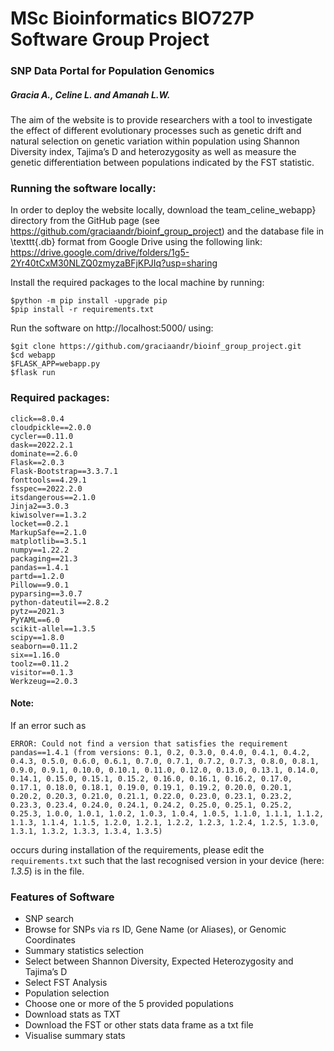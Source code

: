 # MSc Bioinformatics BIO727P Software Group Project
### SNP Data Portal for Population Genomics  
##### Gracia A., Celine L. and Amanah L.W.

The aim of the website is to provide researchers with a  tool to investigate the effect of different evolutionary processes such as genetic drift and natural selection on genetic variation within population using Shannon Diversity index, Tajima’s D and heterozygosity as well as measure the genetic differentiation between populations indicated by the FST statistic.

### Running the software locally:

In order to deploy the website locally, download the team_celine_webapp} directory from the GitHub page (see https://github.com/graciaandr/bioinf_group_project) and the database file in \texttt{.db} format from Google Drive using the following link:
https://drive.google.com/drive/folders/1g5-2Yr40tCxM30NLZQ0zmyzaBFjKPJIq?usp=sharing

Install the required packages to the local machine by running:

````
$python -m pip install -upgrade pip
$pip install -r requirements.txt
````
Run the software on http://localhost:5000/ using:

```
$git clone https://github.com/graciaandr/bioinf_group_project.git
$cd webapp
$FLASK_APP=webapp.py
$flask run
```

### Required packages:
````
click==8.0.4
cloudpickle==2.0.0
cycler==0.11.0
dask==2022.2.1
dominate==2.6.0
Flask==2.0.3
Flask-Bootstrap==3.3.7.1
fonttools==4.29.1
fsspec==2022.2.0
itsdangerous==2.1.0
Jinja2==3.0.3
kiwisolver==1.3.2
locket==0.2.1
MarkupSafe==2.1.0
matplotlib==3.5.1
numpy==1.22.2
packaging==21.3
pandas==1.4.1
partd==1.2.0
Pillow==9.0.1
pyparsing==3.0.7
python-dateutil==2.8.2
pytz==2021.3
PyYAML==6.0
scikit-allel==1.3.5
scipy==1.8.0
seaborn==0.11.2
six==1.16.0
toolz==0.11.2
visitor==0.1.3
Werkzeug==2.0.3
````
#### Note:
If an error such as 

```
ERROR: Could not find a version that satisfies the requirement pandas==1.4.1 (from versions: 0.1, 0.2, 0.3.0, 0.4.0, 0.4.1, 0.4.2, 0.4.3, 0.5.0, 0.6.0, 0.6.1, 0.7.0, 0.7.1, 0.7.2, 0.7.3, 0.8.0, 0.8.1, 0.9.0, 0.9.1, 0.10.0, 0.10.1, 0.11.0, 0.12.0, 0.13.0, 0.13.1, 0.14.0, 0.14.1, 0.15.0, 0.15.1, 0.15.2, 0.16.0, 0.16.1, 0.16.2, 0.17.0, 0.17.1, 0.18.0, 0.18.1, 0.19.0, 0.19.1, 0.19.2, 0.20.0, 0.20.1, 0.20.2, 0.20.3, 0.21.0, 0.21.1, 0.22.0, 0.23.0, 0.23.1, 0.23.2, 0.23.3, 0.23.4, 0.24.0, 0.24.1, 0.24.2, 0.25.0, 0.25.1, 0.25.2, 0.25.3, 1.0.0, 1.0.1, 1.0.2, 1.0.3, 1.0.4, 1.0.5, 1.1.0, 1.1.1, 1.1.2, 1.1.3, 1.1.4, 1.1.5, 1.2.0, 1.2.1, 1.2.2, 1.2.3, 1.2.4, 1.2.5, 1.3.0, 1.3.1, 1.3.2, 1.3.3, 1.3.4, 1.3.5)
``` 
occurs during installation of the requirements, please edit the ```requirements.txt``` such that the last recognised version in your device (here: *1.3.5*) is in the file.

### Features of Software

* SNP search
* Browse for SNPs via rs ID, Gene Name (or Aliases), or Genomic Coordinates
* Summary statistics selection​
* Select between Shannon Diversity, Expected Heterozygosity and Tajima’s D
* Select FST Analysis
* Population selection​
* Choose one or more of the 5 provided populations 
* Download stats as TXT
* Download the FST or other stats​ data frame as a txt file
* Visualise summary stats
